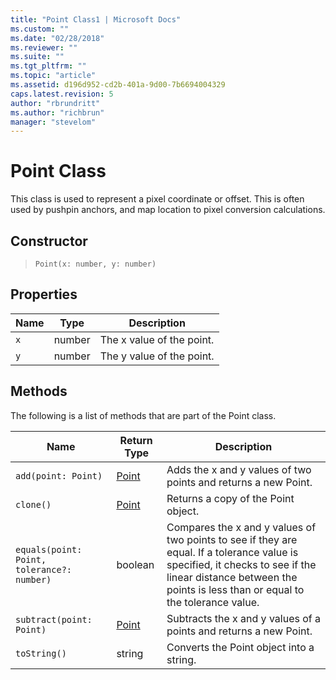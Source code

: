 ```yaml
---
title: "Point Class1 | Microsoft Docs"
ms.custom: ""
ms.date: "02/28/2018"
ms.reviewer: ""
ms.suite: ""
ms.tgt_pltfrm: ""
ms.topic: "article"
ms.assetid: d196d952-cd2b-401a-9d00-7b6694004329
caps.latest.revision: 5
author: "rbrundritt"
ms.author: "richbrun"
manager: "stevelom"
---
```

# Point Class
This class is used to represent a pixel coordinate or offset. This is often used by pushpin anchors, and map location to pixel conversion calculations. 

## Constructor

> `Point(x: number, y: number)`

## Properties

Name       | Type      | Description
---------- | --------- | ---------------------------
`x`        | number    | The x value of the point.
`y`        | number    | The y value of the point.

## Methods

The following is a list of methods that are part of the Point class.

Name                                         | Return Type         | Description
-------------------------------------------- | ------------------- | ------------------------------------------------------------
`add(point: Point)`                          | [Point](Point%20Class.md)               | Adds the x and y values of two points and returns a new Point.
`clone()`                                    | [Point](Point%20Class.md)               | Returns a copy of the Point object.
`equals(point: Point, tolerance?: number)`   | boolean             | Compares the x and y values of two points to see if they are equal. If a tolerance value is specified, it checks to see if the linear distance between the points is less than or equal to the tolerance value.
`subtract(point: Point)`                     | [Point](Point%20Class.md)               | Subtracts the x and y values of a points and returns a new Point.
`toString()`                                 | string              | Converts the Point object into a string.
